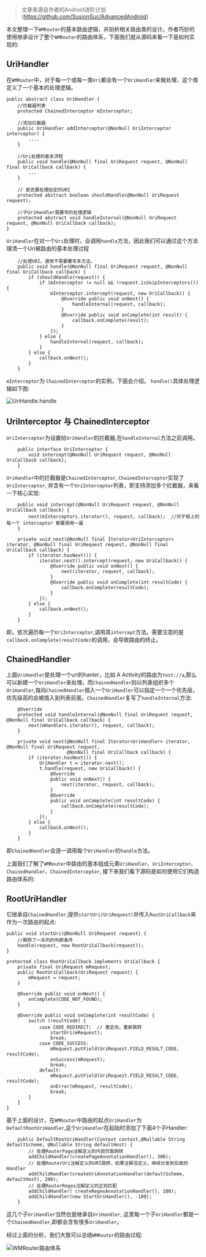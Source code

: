 
>文章来源自作者的Android进阶计划(https://github.com/SusionSuc/AdvancedAndroid)

本文整理一下`WMRouter`的基本路由逻辑，并剖析相关路由类的设计。作者巧妙的使用继承设计了整个`WMRouter`的路由体系，下面我们就从源码来看一下是如何实现的:

## UriHandler

在`WMRouter`中，对于每一个或每一类`Uri`都会有一个`UriHandler`来做处理，这个类定义了一个基本的处理逻辑。

```
public abstract class UriHandler {
    //拦截器列表
    protected ChainedInterceptor mInterceptor;

    //添加拦截器
    public UriHandler addInterceptor(@NonNull UriInterceptor interceptor) {
        ....
    }

    //Uri处理的基本流程
    public void handle(@NonNull final UriRequest request, @NonNull final UriCallback callback) {
        ...
    }

    // 是否要处理给定的URI
    protected abstract boolean shouldHandle(@NonNull UriRequest request);

    //子UriHandler需要写的处理逻辑
    protected abstract void handleInternal(@NonNull UriRequest request, @NonNull UriCallback callback);
}

```

`UriHandler`在对一个`Uri`处理时，会调用`handle`方法，因此我们可以通过这个方法理清一个Uri被路由的基本处理过程

```
    //处理URI。通常不需要覆写本方法。
    public void handle(@NonNull final UriRequest request, @NonNull final UriCallback callback) {
        if (shouldHandle(request)) {
            if (mInterceptor != null && !request.isSkipInterceptors()) {
                mInterceptor.intercept(request, new UriCallback() { 
                    @Override public void onNext() {
                        handleInternal(request, callback);
                    }
                    @Override public void onComplete(int result) {
                        callback.onComplete(result);
                    }
                });
            } else {
                handleInternal(request, callback);
            }
        } else {
            callback.onNext();
        }
    }
```

`mInterceptor`为 `ChainedInterceptor`的实例，下面会介绍。 `handle()`具体处理逻辑如下图:

![UriHandle.handle](picture/UriHandle.handle().png)


## UriInterceptor 与 ChainedInterceptor

`UriInterceptor`为设置给`UriHandler`的拦截器,在`handleInternal`方法之前调用。

```
    public interface UriInterceptor {
        void intercept(@NonNull UriRequest request, @NonNull UriCallback callback);
    }
```

`UriHandler`中的拦截器是`ChainedInterceptor`, `ChainedInterceptor`实现了`UriInterceptor`, 并含有一个`UriInterceptor`列表，即支持添加多个拦截器，来看一下核心实现:

```
    public void intercept(@NonNull UriRequest request, @NonNull UriCallback callback) {
        next(mInterceptors.iterator(), request, callback);  //对于链上的每一个 interceptor 都要调用一遍
    }

    private void next(@NonNull final Iterator<UriInterceptor> iterator, @NonNull final UriRequest request, @NonNull final UriCallback callback) {
        if (iterator.hasNext()) {
            iterator.next().intercept(request, new UriCallback() {
                @Override public void onNext() {
                    next(iterator, request, callback);
                }
                @Override public void onComplete(int resultCode) {
                    callback.onComplete(resultCode);
                }
            });
        } else {
            callback.onNext();
        }
    }
```
即，依次遍历每一个`UriInterceptor`,调用其`intercept`方法。需要注意的是`callback.onComplete(resultCode)`的调用，会导致路由的终止。

## ChainedHandler

上面`UriHandler`是处理一个uri的hanler，比如 A Activity的路由为`test://a`,那么可以新建一个`UriHandler`来处理，而`ChainedHandler`则以列表组织多个`UriHandler`,每向`ChainedHandler`插入一个`UriHandler`可以指定一个一个优先级，优先级高的会被插入到列表前面。`ChainedHandler`复写了`handleInternal`方法:

```
    @Override
    protected void handleInternal(@NonNull final UriRequest request, @NonNull final UriCallback callback) {
        next(mHandlers.iterator(), request, callback);
    }

    private void next(@NonNull final Iterator<UriHandler> iterator, @NonNull final UriRequest request,
                      @NonNull final UriCallback callback) {
        if (iterator.hasNext()) {
            UriHandler t = iterator.next();
            t.handle(request, new UriCallback() {
                @Override
                public void onNext() {
                    next(iterator, request, callback);
                }
                @Override
                public void onComplete(int resultCode) {
                    callback.onComplete(resultCode);
                }
            });
        } else {
            callback.onNext();
        }
    }
```

即`ChainedHandler`会逐一调用每个`UriHandler`的`handle`方法。 

上面我们了解了`WMRouter`中路由的基本组成元素`UriHandler`、`UriInterceptor`、`ChainedHandler`、`ChainedInterceptor`, 接下来我们看下源码是如何使用它们构造路由体系的:

## RootUriHandler

它继承自`ChainedHandler`,提供`startUri(UriRequest)`并传入`RootUriCallback`来作为一次路由的起点:

    public void startUri(@NonNull UriRequest request) {
        //删除了一系列的判断条件
        handle(request, new RootUriCallback(request));
    }

    protected class RootUriCallback implements UriCallback {
        private final UriRequest mRequest;
        public RootUriCallback(UriRequest request) {
            mRequest = request;
        }

        @Override public void onNext() {
            onComplete(CODE_NOT_FOUND);
        }
        
        @Override public void onComplete(int resultCode) {
            switch (resultCode) {
                case CODE_REDIRECT:  // 重定向，重新跳转
                    startUri(mRequest);
                    break;
                case CODE_SUCCESS:
                    mRequest.putField(UriRequest.FIELD_RESULT_CODE, resultCode);
                    onSuccess(mRequest);
                    break;
                default:
                    mRequest.putField(UriRequest.FIELD_RESULT_CODE, resultCode);
                    onError(mRequest, resultCode);
                    break;
            }
        }
    }

基于上面的设计，在`WMRouter`中路由的起点`UriHandler`为`DefaultRootUriHandler`,这个`UriHandler`在起始时添加了下面4个子Handler:

```
    public DefaultRootUriHandler(Context context,@Nullable String defaultScheme, @Nullable String defaultHost) {
        // 处理RouterPage注解定义的内部页面跳转
        addChildHandler(createPageAnnotationHandler(), 300);
        // 处理RouterUri注解定义的URI跳转，如果注解没定义，继续分发到后面的Handler
        addChildHandler(createUriAnnotationHandler(defaultScheme, defaultHost), 200);
        // 处理RouterRegex注解定义的正则匹配
        addChildHandler( createRegexAnnotationHandler(), 100);
        addChildHandler(new StartUriHandler(), -100);
    }
```

这几个子`UriHandler`当然也是继承自`UriHandler`, 这里每一个子`UriHandler`都是一个`ChainedHandler`,即都会含有很多`UriHandler`。

经过上面的分析，我们大致可以总结`WMRouter`的路由过程:

![WMRouter路由体系](picture/WMRouter路由体系.png)


